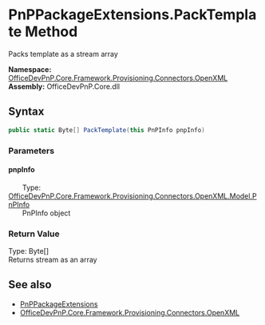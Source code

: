 # PnPPackageExtensions.PackTemplate Method  
 Packs template as a stream array   

**Namespace:** [OfficeDevPnP.Core.Framework.Provisioning.Connectors.OpenXML](OfficeDevPnP.Core.Framework.Provisioning.Connectors.OpenXML.md)  
**Assembly:** OfficeDevPnP.Core.dll  
## Syntax
```C#
public static Byte[] PackTemplate(this PnPInfo pnpInfo)
```
### Parameters
#### pnpInfo  
&emsp;&emsp;Type: [OfficeDevPnP.Core.Framework.Provisioning.Connectors.OpenXML.Model.PnPInfo](OfficeDevPnP.Core.Framework.Provisioning.Connectors.OpenXML.Model.PnPInfo.md)  
&emsp;&emsp;PnPInfo object  

  

### Return Value
Type: Byte[]  
Returns stream as an array  


## See also
- [PnPPackageExtensions](OfficeDevPnP.Core.Framework.Provisioning.Connectors.OpenXML.PnPPackageExtensions.md) 
- [OfficeDevPnP.Core.Framework.Provisioning.Connectors.OpenXML](OfficeDevPnP.Core.Framework.Provisioning.Connectors.OpenXML.md) 
